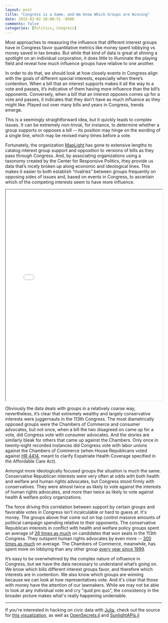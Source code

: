 ```yaml
---
layout: post
title: "Congress is a Game, and We Know Which Groups are Winning"
date: 2015-02-02 10:00:51 -0500
comments: false
categories: [Politics, Congress]
---
```


Most approaches to measuring the influence that different interest groups have in Congress favor quantitative metrics like money spent lobbying vs money saved in tax breaks. But while that kind of data is great at shining a spotlight on an individual corporation, it does little to illuminate the playing field and reveal how much influence groups have relative to one another.

In order to do that, we should look at how closely events in Congress align with the goals of different special interests, especially when there’s contention. When a bill that an interest supports makes it all the way to a vote and passes, it’s indicative of them having more influence than the bill’s opponents. Conversely, when a bill that an interest opposes comes up for a vote and passes, it indicates that they don’t have as much influence as they might like. Played out over many bills and years in Congress, trends emerge.

This is a seemingly straightforward idea, but it quickly leads to complex issues. It can be extremely non-trivial, for instance, to determine whether a group supports or opposes a bill -- its position may hinge on the wording of a single line, which may be revised many times before a vote.

Fortunately, the organization [MapLight](http://maplight.org/) has gone to extensive lengths to catalog interest group support and opposition to versions of bills as they pass through Congress. And, by associating organizations using a taxonomy created by the Center for Responsive Politics, they provide us data that’s nicely broken up along economic and ideological lines. This makes it easier to both establish “rivalries” between groups frequently on opposing sides of issues and, based on events in Congress, to ascertain which of the competing interests seem to have more influence.

<iframe src="/visualizations/congress-is-a-game/" width="100%" height="680" scrolling="no"></iframe>

Obviously the data deals with groups in a relatively coarse way, nevertheless, it’s clear that extremely wealthy and largely conservative interests were juggernauts in the 113th Congress. The most diametrically opposed groups were the Chambers of Commerce and consumer advocates, but not once, when a bill the two disagreed on came up for a vote, did Congress vote with consumer advocates. And the stories are similarly bleak for others that came up against the Chambers. Only once in twenty-eight recorded instances did Congress vote with labor unions against the Chambers of Commerce (when House Republicans voted against [HR 4414](http://maplight.org/us-congress/bill/113-hr-4414/3424702/total-contributions), meant to clarify Expatriate Health Coverage specified in the Affordable Care Act).

Amongst more ideologically focused groups the situation is much the same. Conservative Republican interests were very often at odds with both health and welfare and human rights advocates, but Congress stood firmly with conservatives. They were almost twice as likely to vote against the interests of human rights advocates, and more than twice as likely to vote against health & welfare policy organizations.

The force driving this correlation between support by certain groups and favorable votes in Congress isn't incalculable or hard to guess at. It's money. The groups above that come out on top control massive amounts of political campaign spending relative to their opponents. The conservative Republican interests in conflict with health and welfare policy groups spent an average of [26 times as much](https://github.com/WestleyArgentum/congressional-influence-model) on candidates that won seats in the 113th Congress. They outspent human rights advocates by even more -- [300 times as much](https://github.com/WestleyArgentum/congressional-influence-model) on average. The Chambers of Commerce, meanwhile, has spent more on lobbying than any other group [every year since 1999](https://www.opensecrets.org/lobby/top.php).

It’s easy to be overwhelmed by the complex nature of influence in Congress, but we have the data necessary to understand what’s going on. We know which bills different interest groups favor, and therefore which interests are in contention. We also know which groups are winning because we can look at how representatives vote. And it's clear that those with money have the attention of our lawmakers. While we may not be able to look at any individual vote and cry "quid pro quo", the consistency in the broader picture makes what's really happening undeniable.

-------

If you're interested in hacking on civic data with [Julia](http://julialang.org/), check out the source for [this visualization](https://github.com/WestleyArgentum/congressional-influence-model), as well as [OpenSecrets.jl](https://github.com/WestleyArgentum/OpenSecrets.jl) and [SunlightAPIs.jl](https://github.com/WestleyArgentum/SunlightAPIs.jl)
